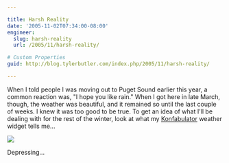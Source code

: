 ```yaml
---

title: Harsh Reality
date: '2005-11-02T07:34:00-08:00'
engineer:
  slug: harsh-reality
  url: /2005/11/harsh-reality/

# Custom Properties
guid: http://blog.tylerbutler.com/index.php/2005/11/harsh-reality/

---
```


When I told people I was moving out to Puget Sound earlier this year, a common
reaction was, "I hope you like rain." When I got here in late March, though,
the weather was beautiful, and it remained so until the last couple of weeks.
I knew it was too good to be true. To get an idea of what I'll be dealing with
for the rest of the winter, look at what my [Konfabulator][1] weather widget
tells me...

  
![][2]

  
Depressing...

   [1]: http://www.konfabulator.com/
   [2]: /images/articles/20051101193419932_1.gif

